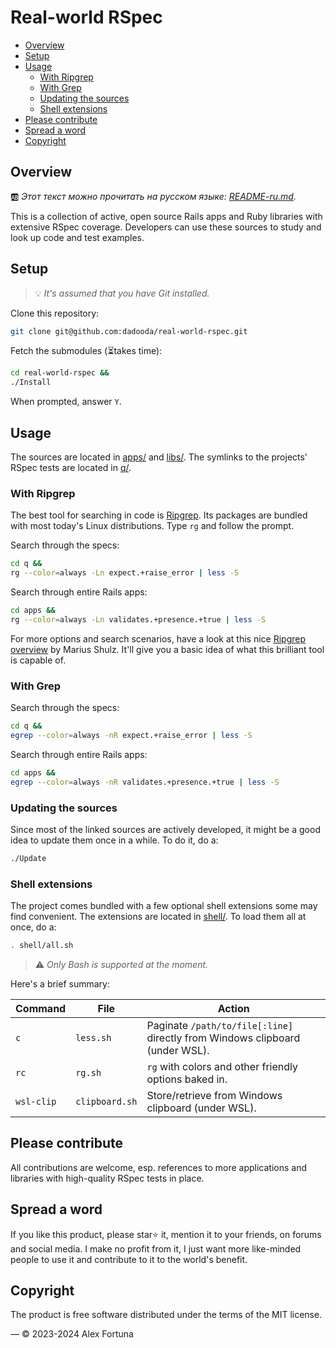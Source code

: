 
# Real-world RSpec

<!-- @import "[TOC]" {cmd="toc" depthFrom=2 depthTo=6 orderedList=false} -->

<!-- code_chunk_output -->

- [Overview](#overview)
- [Setup](#setup)
- [Usage](#usage)
  - [With Ripgrep](#with-ripgrep)
  - [With Grep](#with-grep)
  - [Updating the sources](#updating-the-sources)
  - [Shell extensions](#shell-extensions)
- [Please contribute](#please-contribute)
- [Spread a word](#spread-a-word)
- [Copyright](#copyright)

<!-- /code_chunk_output -->

## Overview

🆎 *Этот текст можно прочитать на русском языке: [README-ru.md](README-ru.md).*

This is a collection of active, open source Rails apps and Ruby libraries with
extensive RSpec coverage.
Developers can use these sources to study and look up code and test examples.

## Setup

> 💡 *It's assumed that you have Git installed.*

Clone this repository:

```sh
git clone git@github.com:dadooda/real-world-rspec.git
```

Fetch the submodules (⏳takes time):

```sh
cd real-world-rspec &&
./Install

```

When prompted, answer `Y`.

## Usage

The sources are located in [apps/](apps) and [libs/](libs).
The symlinks to the projects' RSpec tests are located in [q/](q).

### With Ripgrep

The best tool for searching in code is [Ripgrep](https://blog.burntsushi.net/ripgrep/).
Its packages are bundled with most today's Linux distributions.
Type `rg` and follow the prompt.

Search through the specs:

```sh
cd q &&
rg --color=always -Ln expect.+raise_error | less -S

```

Search through entire Rails apps:

```sh
cd apps &&
rg --color=always -Ln validates.+presence.+true | less -S

```

For more options and search scenarios, have a look at this nice
[Ripgrep overview](https://mariusschulz.com/blog/fast-searching-with-ripgrep) by Marius Shulz.
It'll give you a basic idea of what this brilliant tool is capable of.

### With Grep

Search through the specs:

```sh
cd q &&
egrep --color=always -nR expect.+raise_error | less -S

```

Search through entire Rails apps:

```sh
cd apps &&
egrep --color=always -nR validates.+presence.+true | less -S

```

### Updating the sources

Since most of the linked sources are actively developed, it might be a good idea to update them once in a while.
To do it, do a:

```sh
./Update
```

### Shell extensions

The project comes bundled with a few optional shell extensions some may find convenient.
The extensions are located in [shell/](shell). To load them all at once, do a:

```sh
. shell/all.sh
```

> ⚠️ *Only Bash is supported at the moment.*

Here's a brief summary:

Command | File | Action
-|-|-
`c`|`less.sh`|Paginate `/path/to/file[:line]` directly from Windows clipboard (under WSL).
`rc`|`rg.sh`|`rg` with colors and other friendly options baked in.
`wsl-clip`|`clipboard.sh`|Store/retrieve from Windows clipboard (under WSL).

## Please contribute

All contributions are welcome, esp. references to more applications and libraries with high-quality
RSpec tests in place.

## Spread a word

If you like this product, please star⭐ it, mention it to your friends, on forums and social media.
I make no profit from it, I just want more like-minded people to use it and contribute to it to the
world's benefit.

## Copyright

The product is free software distributed under the terms of the MIT license.

— © 2023-2024 Alex Fortuna
